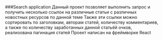 ###Search application
Данный проект позволяет выполнить запрос и получить несколько ссылок на различные статьи с различных новостных ресурсов по данной теме
Также эти ссылки можно сортировать по заголовкам, авторам статей, количеству комментариев, а также по количеству заработанных данной статьёй очков, реализована пагинация статей
Проект написан на фреймворке React
